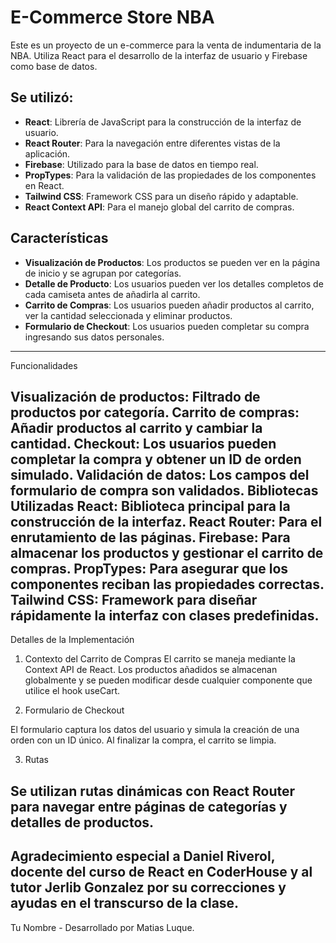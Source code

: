 # E-Commerce Store NBA

Este es un proyecto de un e-commerce para la venta de indumentaria de la NBA. Utiliza React para el desarrollo de la interfaz de usuario y Firebase como base de datos.

## Se utilizó:

- **React**: Librería de JavaScript para la construcción de la interfaz de usuario.
- **React Router**: Para la navegación entre diferentes vistas de la aplicación.
- **Firebase**: Utilizado para la base de datos en tiempo real.
- **PropTypes**: Para la validación de las propiedades de los componentes en React.
- **Tailwind CSS**: Framework CSS para un diseño rápido y adaptable.
- **React Context API**: Para el manejo global del carrito de compras.

## Características

- **Visualización de Productos**: Los productos se pueden ver en la página de inicio y se agrupan por categorías.
- **Detalle de Producto**: Los usuarios pueden ver los detalles completos de cada camiseta antes de añadirla al carrito.
- **Carrito de Compras**: Los usuarios pueden añadir productos al carrito, ver la cantidad seleccionada y eliminar productos.
- **Formulario de Checkout**: Los usuarios pueden completar su compra ingresando sus datos personales.
----------------------------------------------------------------------------------------------------------------------------------------------------
Funcionalidades

Visualización de productos: Filtrado de productos por categoría.
Carrito de compras: Añadir productos al carrito y cambiar la cantidad.
Checkout: Los usuarios pueden completar la compra y obtener un ID de orden simulado.
Validación de datos: Los campos del formulario de compra son validados.
Bibliotecas Utilizadas
React: Biblioteca principal para la construcción de la interfaz.
React Router: Para el enrutamiento de las páginas.
Firebase: Para almacenar los productos y gestionar el carrito de compras.
PropTypes: Para asegurar que los componentes reciban las propiedades correctas.
Tailwind CSS: Framework para diseñar rápidamente la interfaz con clases predefinidas.
----------------------------------------------------------------------------------------------------------------------------------------------------
Detalles de la Implementación

1. Contexto del Carrito de Compras
El carrito se maneja mediante la Context API de React. Los productos añadidos se almacenan globalmente y se pueden modificar desde cualquier componente que utilice el hook useCart.

2. Formulario de Checkout

El formulario captura los datos del usuario y simula la creación de una orden con un ID único. Al finalizar la compra, el carrito se limpia.

3. Rutas

Se utilizan rutas dinámicas con React Router para navegar entre páginas de categorías y detalles de productos.
----------------------------------------------------------------------------------------------------------------------------------------------------
Agradecimiento especial a Daniel Riverol, docente del curso de React en CoderHouse y al tutor Jerlib Gonzalez por su correcciones y ayudas en el transcurso de la clase.
----------------------------------------------------------------------------------------------------------------------------------------------------
Tu Nombre - Desarrollado por Matias Luque.